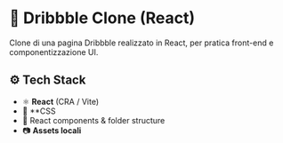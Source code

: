 # 🎨 Dribbble Clone (React)

Clone di una pagina Dribbble realizzato in React, per pratica front-end e componentizzazione UI.

## ⚙️ Tech Stack

- ⚛️ **React** (CRA / Vite)
- 🎨 **CSS
- 📁 React components & folder structure
- 📷 **Assets locali** 
